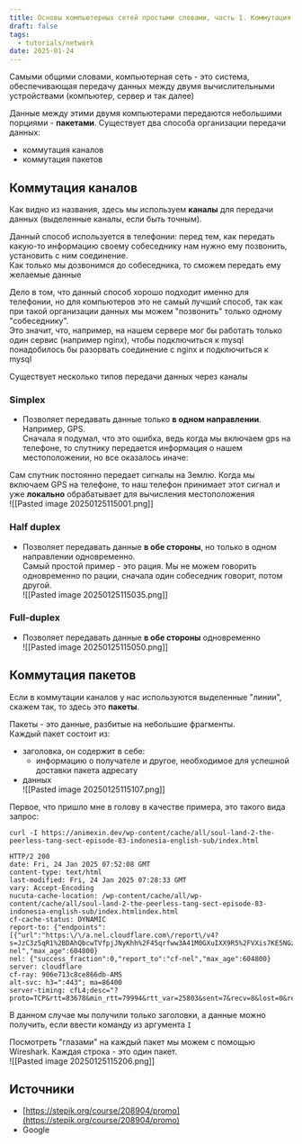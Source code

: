 ```yaml
---
title: Основы компьютерных сетей простыми словами, часть 1. Коммутация каналов и пакетов
draft: false
tags:
  - tutorials/network
date: 2025-01-24
---
```

Самыми общими словами, компьютерная сеть - это система, обеспечивающая передачу данных между двумя вычислительными устройствами (компьютер, сервер и так далее)

Данные между этими двумя компьютерами передаются небольшими порциями - **пакетами**. Существует два способа организации передачи данных:

- коммутация каналов
- коммутация пакетов

## Коммутация каналов

Как видно из названия, здесь мы используем **каналы** для передачи данных (выделенные каналы, если быть точным).

Данный способ используется в телефонии: перед тем, как передать какую-то информацию своему собеседнику нам нужно ему позвонить, установить с ним соединение.  
Как только мы дозвонимся до собеседника, то сможем передать ему желаемые данные

Дело в том, что данный способ хорошо подходит именно для телефонии, но для компьютеров это не самый лучший способ, так как при такой организации данных мы можем "позвонить" только одному "собеседнику".  
Это значит, что, например, на нашем сервере мог бы работать только один сервис (например nginx), чтобы подключиться к mysql понадобилось бы разорвать соединение с nginx и подключиться к mysql

Существует несколько типов передачи данных через каналы

### Simplex

- Позволяет передавать данные только **в одном направлении**. Например, GPS.  
    Сначала я подумал, что это ошибка, ведь когда мы включаем gps на телефоне, то спутнику передается информация о нашем местоположении, но все оказалось иначе:

Сам спутник постоянно передает сигналы на Землю. Когда мы включаем GPS на телефоне, то наш телефон принимает этот сигнал и уже **локально** обрабатывает для вычисления местоположения  
![[Pasted image 20250125115001.png]]
### Half duplex

- Позволяет передавать данные **в обе стороны**, но только в одном направлении одновременно.  
    Самый простой пример - это рация. Мы не можем говорить одновременно по рации, сначала один собеседник говорит, потом другой.  
    ![[Pasted image 20250125115035.png]]

### Full-duplex

- Позволяет передавать данные **в обе стороны** одновременно  
  ![[Pasted image 20250125115050.png]]

## Коммутация пакетов

Если в коммутации каналов у нас используются выделенные "линии", скажем так, то здесь это **пакеты**.

Пакеты - это данные, разбитые на небольшие фрагменты.  
Каждый пакет состоит из:

- заголовка, он содержит в себе:
    - информацию о получателе и другое, необходимое для успешной доставки пакета адресату
- данных  
    ![[Pasted image 20250125115107.png]]

Первое, что пришло мне в голову в качестве примера, это такого вида запрос:

```shell
curl -I https://animexin.dev/wp-content/cache/all/soul-land-2-the-peerless-tang-sect-episode-83-indonesia-english-sub/index.html

HTTP/2 200 
date: Fri, 24 Jan 2025 07:52:08 GMT
content-type: text/html
last-modified: Fri, 24 Jan 2025 07:28:33 GMT
vary: Accept-Encoding
nucuta-cache-location: /wp-content/cache/all/wp-content/cache/all/soul-land-2-the-peerless-tang-sect-episode-83-indonesia-english-sub/index.htmlindex.html
cf-cache-status: DYNAMIC
report-to: {"endpoints":[{"url":"https:\/\/a.nel.cloudflare.com\/report\/v4?s=JzC3z5qR1%2BDAhQbcwTVfpjJNyKhh%2F45qrfww3A41M0GXuIXX9R5%2FVXis7KE5NGzw89h1ffRScBSji88dT1D5rcxQw%2BRibzEbuZDeeLYZ%2Fl9XN4Jekpp4uCfNevZP%2FzQ%3D"}],"group":"cf-nel","max_age":604800}
nel: {"success_fraction":0,"report_to":"cf-nel","max_age":604800}
server: cloudflare
cf-ray: 906e713c8ce866db-AMS
alt-svc: h3=":443"; ma=86400
server-timing: cfL4;desc="?proto=TCP&rtt=83678&min_rtt=79994&rtt_var=25803&sent=7&recv=8&lost=0&retrans=0&sent_bytes=3410&recv_bytes=819&delivery_rate=47885&cwnd=252&unsent_bytes=0&cid=8ae3fbecc9fbd66c&ts=132&x=0"
```

В данном случае мы получили только заголовки, а данные можно получить, если ввести команду из аргумента `I`

Посмотреть "глазами" на каждый пакет мы можем с помощью Wireshark. Каждая строка - это один пакет.  
![[Pasted image 20250125115206.png]]

## Источники

- [https://stepik.org/course/208904/promo](https://stepik.org/course/208904/promo)
- Google